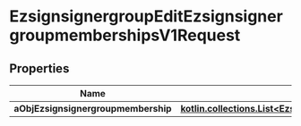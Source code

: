 
# EzsignsignergroupEditEzsignsignergroupmembershipsV1Request

## Properties
Name | Type | Description | Notes
------------ | ------------- | ------------- | -------------
**aObjEzsignsignergroupmembership** | [**kotlin.collections.List&lt;EzsignsignergroupmembershipRequestCompound&gt;**](EzsignsignergroupmembershipRequestCompound.md) |  | 



